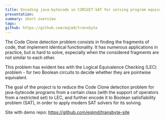 ```yaml
---
title: Encoding java-bytecode in CIRCUIT-SAT for solving program equivalence problems
presentation: 
summary: short overview
tags:
github: https://github.com/eqimd/transbyte
---
```

The Code Clone detection problem consists in finding the fragments of code, that implement identical functionality. It has numerous applications in practice, but is hard to solve, especially when the considered fragments are not similar to each other.

This problem has evident ties with the Logical Equivalence Checking (LEC) problem - for two Boolean circuits to decide whether they are pointwise equivalent.

The goal of the project is to reduce the Code Clone detection problem for java-bytecode programs from a certain class (with the support of operators from a restricted set) to LEC, and further encode it to Boolean satisfiability problem (SAT), in order to apply modern SAT solvers for its solving.


Site with demo repo: https://github.com/eqimd/transbyte-site